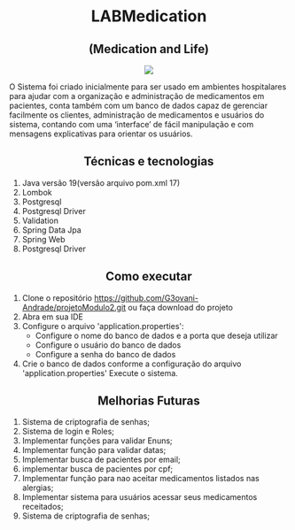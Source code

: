 <h1 align="center">LABMedication</h1>
<h2 align="center">(Medication and Life)</h2>

<div align="center">
  <a href="https://drive.google.com/file/d/10ksGnqTLG9ewBjx55IVcHEIQMlp3oPsG/view?usp=sharing">
  <img src="https://private-user-images.githubusercontent.com/124536228/256688598-3fe60b2f-35b7-42d0-9156-40abfa660d90.png?jwt=eyJhbGciOiJIUzI1NiIsInR5cCI6IkpXVCJ9.eyJpc3MiOiJnaXRodWIuY29tIiwiYXVkIjoicmF3LmdpdGh1YnVzZXJjb250ZW50LmNvbSIsImtleSI6ImtleTEiLCJleHAiOjE2OTA1MDIzNTksIm5iZiI6MTY5MDUwMjA1OSwicGF0aCI6Ii8xMjQ1MzYyMjgvMjU2Njg4NTk4LTNmZTYwYjJmLTM1YjctNDJkMC05MTU2LTQwYWJmYTY2MGQ5MC5wbmc_WC1BbXotQWxnb3JpdGhtPUFXUzQtSE1BQy1TSEEyNTYmWC1BbXotQ3JlZGVudGlhbD1BS0lBSVdOSllBWDRDU1ZFSDUzQSUyRjIwMjMwNzI3JTJGdXMtZWFzdC0xJTJGczMlMkZhd3M0X3JlcXVlc3QmWC1BbXotRGF0ZT0yMDIzMDcyN1QyMzU0MTlaJlgtQW16LUV4cGlyZXM9MzAwJlgtQW16LVNpZ25hdHVyZT0xNzI3YjM3NjNhYzE5NDU1YzU1MzQ0YjEwNzNlYzRiMjY2NDk5MjI1ZjU4NDU3Y2M2ZDE2NDBhZDg3MTJiOWZmJlgtQW16LVNpZ25lZEhlYWRlcnM9aG9zdCZhY3Rvcl9pZD0wJmtleV9pZD0wJnJlcG9faWQ9MCJ9.vDWZfriK3NkO-z6FyItsz-ldXH_LW86T345p35w5KWY"/>
  </a>
</div>

O Sistema foi criado inicialmente para ser usado em ambientes
hospitalares para ajudar com a organização e administração de 
medicamentos em pacientes, conta
também com um banco de dados capaz de gerenciar 
facilmente os clientes, administração de medicamentos e 
usuários do sistema, contando com uma ‘interface’ de fácil
manipulação e com mensagens explicativas para orientar os usuários.

<h2 align="center">Técnicas e tecnologias</h2>

1. Java versão 19(versão arquivo pom.xml 17)
2. Lombok
3. Postgresql
4. Postgresql Driver
5. Validation
6. Spring Data Jpa
7. Spring Web
8. Postgresql Driver

<h2 align="center">Como executar</h2>

1. Clone o repositório https://github.com/G3ovani-Andrade/projetoModulo2.git
ou faça download do projeto
2. Abra em sua IDE
3. Configure o arquivo 'application.properties':
   - Configure o nome do banco de dados e a porta que deseja utilizar
   - Configure o usuário do banco de dados  
   - Configure a senha do banco de dados 
4. Crie o banco de dados conforme a configuração do arquivo 'application.properties'
Execute o sistema.

<h2 align="center">Melhorias Futuras</h2>

1. Sistema de criptografia de senhas;
2. Sistema de login e Roles;
3. Implementar funções para validar Enuns;
4. Implementar função para validar datas;
5. Implementar busca de pacientes por email;
6. implementar busca de pacientes por cpf;
7. Implementar função para nao aceitar medicamentos listados nas alergias;
8. Implementar sistema para usuários acessar seus medicamentos receitados;
9. Sistema de criptografia de senhas;
    
